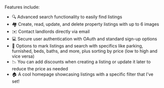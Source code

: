 Features include:
- 🔍 Advanced search functionality to easily find listings
- 🏘️ Create, read, update, and delete property listings with up to 6 images
- ✉️ Contact landlords directly via email
- 💻 Secure user authentication with OAuth and standard sign-up options
- 🚪 Options to mark listings and search with specifics like parking, furnished, beds, baths, and more, plus sorting by price (low to high and vice versa)
- 📉 You can add discounts when creating a listing or update it later to reduce the price as needed
- 🏠 A cool homepage showcasing listings with a specific filter that I’ve set!

